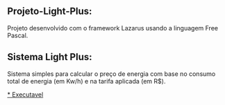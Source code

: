 ## Projeto-Light-Plus:

Projeto desenvolvido com o framework Lazarus usando a linguagem Free Pascal.


## Sistema Light Plus:

Sistema simples para calcular o preço de energia com base no consumo total de energia (em Kw/h) e na tarifa aplicada (em R$).

[* Executavel](/Light_plus.exe)
